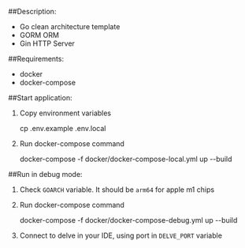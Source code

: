 ##Description:
- Go clean architecture template
- GORM ORM
- Gin HTTP Server

##Requirements:
- docker
- docker-compose

##Start application:

1. Copy environment variables


    cp .env.example .env.local
2. Run docker-compose command


    docker-compose -f docker/docker-compose-local.yml up --build

##Run in debug mode:
1. Check `GOARCH` variable. It should be `arm64` for apple m1 chips
2. Run docker-compose command


    docker-compose -f docker/docker-compose-debug.yml up --build
3. Connect to delve in your IDE, using port in `DELVE_PORT` variable